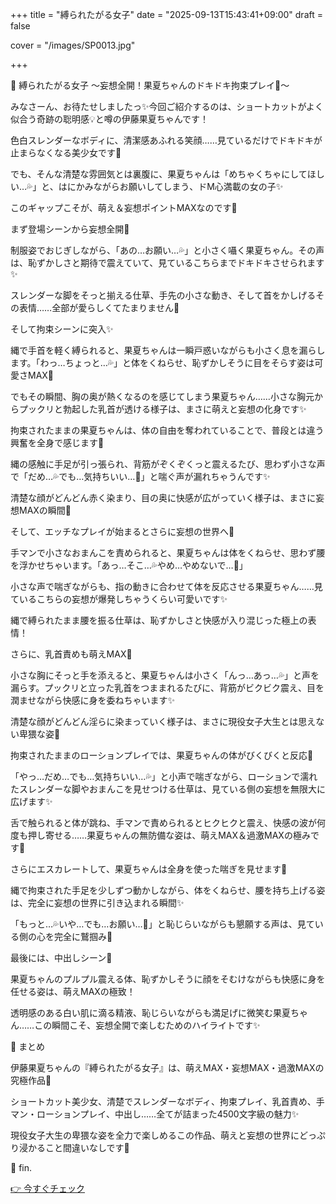 +++
title = "縛られたがる女子"
date = "2025-09-13T15:43:41+09:00"
draft = false

cover = "/images/SP0013.jpg"

+++



🎀 縛られたがる女子 ～妄想全開！果夏ちゃんのドキドキ拘束プレイ💓～



みなさーん、お待たせしましたっ✨今回ご紹介するのは、ショートカットがよく似合う奇跡の聡明感💡と噂の伊藤果夏ちゃんです！

色白スレンダーなボディに、清潔感あふれる笑顔……見ているだけでドキドキが止まらなくなる美少女です💖

でも、そんな清楚な雰囲気とは裏腹に、果夏ちゃんは「めちゃくちゃにしてほしい…💦」と、はにかみながらお願いしてしまう、ドM心満載の女の子✨

このギャップこそが、萌え＆妄想ポイントMAXなのです💓



まず登場シーンから妄想全開💖

制服姿でおじぎしながら、「あの…お願い…💦」と小さく囁く果夏ちゃん。その声は、恥ずかしさと期待で震えていて、見ているこちらまでドキドキさせられます✨

スレンダーな脚をそっと揃える仕草、手先の小さな動き、そして首をかしげるその表情……全部が愛らしくてたまりません💓



そして拘束シーンに突入✨

縄で手首を軽く縛られると、果夏ちゃんは一瞬戸惑いながらも小さく息を漏らします。「わっ…ちょっと…💦」と体をくねらせ、恥ずかしそうに目をそらす姿は可愛さMAX💖

でもその瞬間、胸の奥が熱くなるのを感じてしまう果夏ちゃん……小さな胸元からプックリと勃起した乳首が透ける様子は、まさに萌えと妄想の化身です✨



拘束されたままの果夏ちゃんは、体の自由を奪われていることで、普段とは違う興奮を全身で感じます💓

縄の感触に手足が引っ張られ、背筋がぞくぞくっと震えるたび、思わず小さな声で「だめ…💦でも…気持ちいい…💖」と喘ぐ声が漏れちゃうんです✨

清楚な顔がどんどん赤く染まり、目の奥に快感が広がっていく様子は、まさに妄想MAXの瞬間💓



そして、エッチなプレイが始まるとさらに妄想の世界へ💖

手マンで小さなおまんこを責められると、果夏ちゃんは体をくねらせ、思わず腰を浮かせちゃいます。「あっ…そこ…💦やめ…やめないで…💓」

小さな声で喘ぎながらも、指の動きに合わせて体を反応させる果夏ちゃん……見ているこちらの妄想が爆発しちゃうくらい可愛いです✨

縄で縛られたまま腰を振る仕草は、恥ずかしさと快感が入り混じった極上の表情！



さらに、乳首責めも萌えMAX💓

小さな胸にそっと手を添えると、果夏ちゃんは小さく「んっ…あっ…💦」と声を漏らす。プックリと立った乳首をつままれるたびに、背筋がビクビク震え、目を潤ませながら快感に身を委ねちゃいます✨

清楚な顔がどんどん淫らに染まっていく様子は、まさに現役女子大生とは思えない卑猥な姿💖



拘束されたままのローションプレイでは、果夏ちゃんの体がびくびくと反応💓

「やっ…だめ…でも…気持ちいい…💦」と小声で喘ぎながら、ローションで濡れたスレンダーな脚やおまんこを見せつける仕草は、見ている側の妄想を無限大に広げます✨

舌で触られると体が跳ね、手マンで責められるとヒクヒクと震え、快感の波が何度も押し寄せる……果夏ちゃんの無防備な姿は、萌えMAX＆過激MAXの極みです💖



さらにエスカレートして、果夏ちゃんは全身を使った喘ぎを見せます💓

縄で拘束された手足を少しずつ動かしながら、体をくねらせ、腰を持ち上げる姿は、完全に妄想の世界に引き込まれる瞬間✨

「もっと…💦いや…でも…お願い…💖」と恥じらいながらも懇願する声は、見ている側の心を完全に鷲掴み💓



最後には、中出しシーン💖

果夏ちゃんのプルプル震える体、恥ずかしそうに顔をそむけながらも快感に身を任せる姿は、萌えMAXの極致！

透明感のある白い肌に滴る精液、恥じらいながらも満足げに微笑む果夏ちゃん……この瞬間こそ、妄想全開で楽しむためのハイライトです✨



💌 まとめ

伊藤果夏ちゃんの『縛られたがる女子』は、萌えMAX・妄想MAX・過激MAXの究極作品💖

ショートカット美少女、清楚でスレンダーなボディ、拘束プレイ、乳首責め、手マン・ローションプレイ、中出し……全てが詰まった4500文字級の魅力✨

現役女子大生の卑猥な姿を全力で楽しめるこの作品、萌えと妄想の世界にどっぷり浸かること間違いなしです💓



💖 fin.



[👉 今すぐチェック](https://clear-tv.com/Direct/9290999-290-82844/moviepages/061525_001/index.html)


